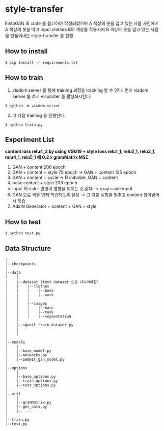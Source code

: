 # style-transfer

InstaGAN 의 code 를 참고하여 작성되었으며 A 색상의 옷을 입고 있는 사람 사진에서 A 색상의 옷을 따고 input clothes B의 색상을 적용시켜 B 색상의 옷을 입고 있는 사람을 만들어내는 style-transfer 를 진행

## How to install 
```
$ pip install -r requirements.txt
```

## How to train
1. visdom server 를 통해 training 과정을 tracking 할 수 있다. 먼저 visdom server 를 켜서 visualizer 를 활성화시킨다. 
```
$ python -m visdom.server
```
2. 그 다음 training 을 진행한다. 
```
$ python train.py
```

## Experiment List
**content loss relu4_2 by using VGG19 + style loss relu1_1, relu2_1, relu3_1, relu4_1, relu5_1 에 0.2 x gramMatrix MSE**

1. GAN + content 200 epoch
2. GAN + content + style 75 epoch -> GAN + content 125 epoch
3. GAN + content + cycle -> D initialize, GAN + content
4. base content + style 200 epoch
5. input 의 color 반영이 영향을 끼치는 것 같다 -> gray scale input 
6. GAN 으로 색을 먼저 학습하도록 설정 -> 그 다음 실험을 멈추고 content 집어넣어서 학습 
7. AdalN Generator + content + GAN + style 

## How to test
```
$ python test.py
```

## Data Structure 
```
|
|--checkpoints
|
|--data 
|    |
|    |--dataset (test dataset 으로 나누어야함)
|    |    |--clothes
|    |    |    |--base
|    |    |    |--mask
|    |    |
|    |    |--images
|    |    |    |--base
|    |    |    |--mask
|    |    |    |--segmentation
|    |
|    |--sgunit_train_dataset.py
|    |
|    |
|    
|--models 
|    |
|    |--base_model.py
|    |--networks.py
|    |--SGUNIT_gan_model.py
|
|--options
|    |
|    |--base_options.py
|    |--train_options.py
|    |--test_options.py
|    
|--util
|    |
|    |--gramMatrix.py
|    |--get_data.py
|    |-- ...
|
|--train.py
|--test.py
```

